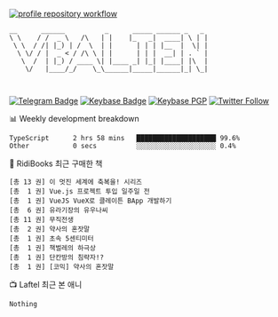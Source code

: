 [![profile repository workflow](https://github.com/vbalien/vbalien/actions/workflows/push.yml/badge.svg)](https://github.com/vbalien/vbalien/actions/workflows/push.yml)
```
__      ______          _      _____ ______ _   _ 
\ \    / /  _ \   /\   | |    |_   _|  ____| \ | |
 \ \  / /| |_) | /  \  | |      | | | |__  |  \| |
  \ \/ / |  _ < / /\ \ | |      | | |  __| | . ` |
   \  /  | |_) / ____ \| |____ _| |_| |____| |\  |
    \/   |____/_/    \_\______|_____|______|_| \_|
                                                  
                                                  
```
[![Telegram Badge](https://img.shields.io/badge/-Telegram-2CA5E0?logo=telegram)](https://t.me/vbalien)
[![Keybase Badge](https://img.shields.io/badge/-Keybase-33A0FF?logo=keybase&logoColor=white)](https://keybase.io/vbalien)
[![Keybase PGP](https://img.shields.io/keybase/pgp/vbalien)](http://sks.pod02.fleetstreetops.com/pks/lookup?search=0xE98CF73DE1E36F7D1B8A383AFD987F8DBE513071&fingerprint=on&op=index)
[![Twitter Follow](https://img.shields.io/twitter/follow/_elnyan)](https://twitter.com/_elnyan)

📊 Weekly development breakdown
```
TypeScript      2 hrs 58 mins   ████████████████████ 99.6%
Other           0 secs          ░░░░░░░░░░░░░░░░░░░░ 0.4%
```
📖 RidiBooks 최근 구매한 책
```
[총 13 권] 이 멋진 세계에 축복을! 시리즈 
[총  1 권] Vue.js 프로젝트 투입 일주일 전 
[총  1 권] VueJS VueX로 클레이튼 BApp 개발하기 
[총  6 권] 유라기장의 유우나씨 
[총 11 권] 무직전생 
[총  2 권] 약사의 혼잣말 
[총  1 권] 초속 5센티미터 
[총  1 권] 책벌레의 하극상 
[총  1 권] 단칸방의 침략자!? 
[총  1 권] [코믹] 약사의 혼잣말 
```
📺 Laftel 최근 본 애니
```
Nothing
```
